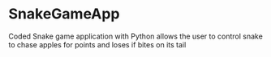 # SnakeGameApp
Coded Snake game application with Python allows the user to control snake to chase apples for points and loses if bites on its tail
